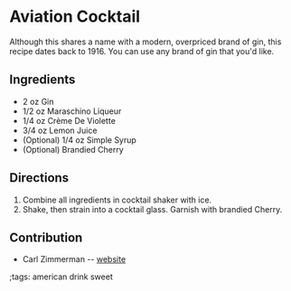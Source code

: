 # Aviation Cocktail

Although this shares a name with a modern, overpriced brand of gin, this recipe dates back to 1916. You can use any brand of gin that you'd like. 

## Ingredients

- 2 oz Gin
- 1/2 oz Maraschino Liqueur
- 1/4 oz Crème De Violette
- 3/4 oz Lemon Juice
- (Optional) 1/4 oz Simple Syrup 
- (Optional) Brandied Cherry

## Directions

1. Combine all ingredients in cocktail shaker with ice. 
2. Shake, then strain into a cocktail glass. Garnish with brandied Cherry.

## Contribution

- Carl Zimmerman -- [website](https://codingwithcarl.com)

;tags: american drink sweet
